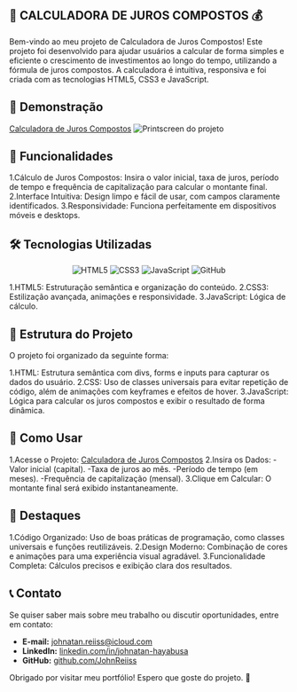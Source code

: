 ## 🧮 CALCULADORA DE JUROS COMPOSTOS 💰
Bem-vindo ao meu projeto de Calculadora de Juros Compostos! Este projeto foi desenvolvido para ajudar usuários a calcular de forma simples e eficiente o crescimento de investimentos ao longo do tempo, utilizando a fórmula de juros compostos. A calculadora é intuitiva, responsiva e foi criada com as tecnologias HTML5, CSS3 e JavaScript.

## 📸 Demonstração
[Calculadora de Juros Compostos](https://johnreiiss.github.io/Calculadora-de-juros-compostos/)
![Printscreen do projeto](https://github.com/user-attachments/assets/7fa15657-5654-48b6-89cc-1349b71153a7)

## 🚀 Funcionalidades
1.Cálculo de Juros Compostos: Insira o valor inicial, taxa de juros, período de tempo e frequência de capitalização para calcular o montante final.
2.Interface Intuitiva: Design limpo e fácil de usar, com campos claramente identificados.
3.Responsividade: Funciona perfeitamente em dispositivos móveis e desktops.

## 🛠️ Tecnologias Utilizadas
<div align="center"> <img src="https://img.shields.io/badge/HTML5-E34F26?style=for-the-badge&logo=html5&logoColor=white" alt="HTML5"> <img src="https://img.shields.io/badge/CSS3-1572B6?style=for-the-badge&logo=css3&logoColor=white" alt="CSS3"> <img src="https://img.shields.io/badge/JavaScript-F7DF1E?style=for-the-badge&logo=javascript&logoColor=black" alt="JavaScript"> <img src="https://img.shields.io/badge/GitHub-100000?style=for-the-badge&logo=github&logoColor=white" alt="GitHub"> </div>

1.HTML5: Estruturação semântica e organização do conteúdo.
2.CSS3: Estilização avançada, animações e responsividade.
3.JavaScript: Lógica de cálculo.

## 📂 Estrutura do Projeto
O projeto foi organizado da seguinte forma:

1.HTML: Estrutura semântica com divs, forms e inputs para capturar os dados do usuário.
2.CSS: Uso de classes universais para evitar repetição de código, além de animações com keyframes e efeitos de hover.
3.JavaScript: Lógica para calcular os juros compostos e exibir o resultado de forma dinâmica.

## 📝 Como Usar
1.Acesse o Projeto: [Calculadora de Juros Compostos](https://johnreiiss.github.io/Calculadora-de-juros-compostos/)
2.Insira os Dados:
-Valor inicial (capital).
-Taxa de juros ao mês.
-Período de tempo (em meses).
-Frequência de capitalização (mensal).
3.Clique em Calcular: O montante final será exibido instantaneamente.

## 🌟 Destaques
1.Código Organizado: Uso de boas práticas de programação, como classes universais e funções reutilizáveis.
2.Design Moderno: Combinação de cores e animações para uma experiência visual agradável.
3.Funcionalidade Completa: Cálculos precisos e exibição clara dos resultados.

## 📞 Contato
Se quiser saber mais sobre meu trabalho ou discutir oportunidades, entre em contato:

- **E-mail:** johnatan.reiiss@icloud.com
- **LinkedIn:** [linkedin.com/in/johnatan-hayabusa](https://www.linkedin.com/in/johnatan-hayabusa)
- **GitHub:** [github.com/JohnReiiss](https://github.com/JohnReiiss)

Obrigado por visitar meu portfólio! Espero que goste do projeto. 🚀
